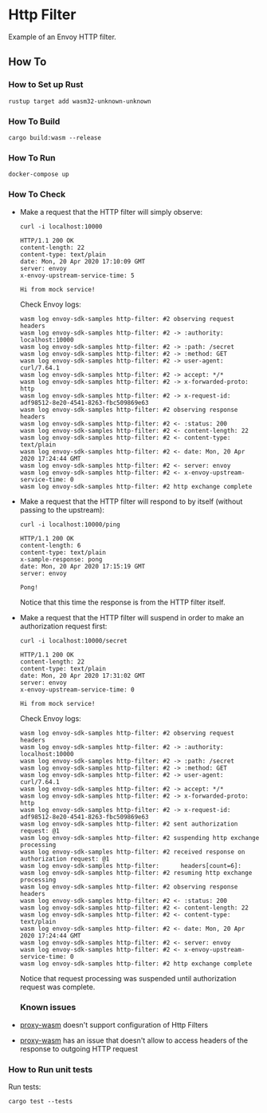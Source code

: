 # Http Filter

Example of an Envoy HTTP filter.

## How To

### How to Set up Rust

```shell
rustup target add wasm32-unknown-unknown
```

### How To Build

```shell
cargo build:wasm --release
```

### How To Run

```shell
docker-compose up
```

### How To Check

* Make a request that the HTTP filter will simply observe:
  ```shell
  curl -i localhost:10000

  HTTP/1.1 200 OK
  content-length: 22
  content-type: text/plain
  date: Mon, 20 Apr 2020 17:10:09 GMT
  server: envoy
  x-envoy-upstream-service-time: 5

  Hi from mock service!
  ```

  Check Envoy logs:
  ```shell
  wasm log envoy-sdk-samples http-filter: #2 observing request headers
  wasm log envoy-sdk-samples http-filter: #2 -> :authority: localhost:10000
  wasm log envoy-sdk-samples http-filter: #2 -> :path: /secret
  wasm log envoy-sdk-samples http-filter: #2 -> :method: GET
  wasm log envoy-sdk-samples http-filter: #2 -> user-agent: curl/7.64.1
  wasm log envoy-sdk-samples http-filter: #2 -> accept: */*
  wasm log envoy-sdk-samples http-filter: #2 -> x-forwarded-proto: http
  wasm log envoy-sdk-samples http-filter: #2 -> x-request-id: adf98512-8e20-4541-8263-fbc509869e63
  wasm log envoy-sdk-samples http-filter: #2 observing response headers
  wasm log envoy-sdk-samples http-filter: #2 <- :status: 200
  wasm log envoy-sdk-samples http-filter: #2 <- content-length: 22
  wasm log envoy-sdk-samples http-filter: #2 <- content-type: text/plain
  wasm log envoy-sdk-samples http-filter: #2 <- date: Mon, 20 Apr 2020 17:24:44 GMT
  wasm log envoy-sdk-samples http-filter: #2 <- server: envoy
  wasm log envoy-sdk-samples http-filter: #2 <- x-envoy-upstream-service-time: 0
  wasm log envoy-sdk-samples http-filter: #2 http exchange complete
  ```

* Make a request that the HTTP filter will respond to by itself (without passing to the upstream):
  ```shell
  curl -i localhost:10000/ping

  HTTP/1.1 200 OK
  content-length: 6
  content-type: text/plain
  x-sample-response: pong
  date: Mon, 20 Apr 2020 17:15:19 GMT
  server: envoy

  Pong!
  ```

  Notice that this time the response is from the HTTP filter itself.

* Make a request that the HTTP filter will suspend in order to make an authorization request first:
  ```shell
  curl -i localhost:10000/secret

  HTTP/1.1 200 OK
  content-length: 22
  content-type: text/plain
  date: Mon, 20 Apr 2020 17:31:02 GMT
  server: envoy
  x-envoy-upstream-service-time: 0

  Hi from mock service!
  ```

  Check Envoy logs:
  ```shell
  wasm log envoy-sdk-samples http-filter: #2 observing request headers
  wasm log envoy-sdk-samples http-filter: #2 -> :authority: localhost:10000
  wasm log envoy-sdk-samples http-filter: #2 -> :path: /secret
  wasm log envoy-sdk-samples http-filter: #2 -> :method: GET
  wasm log envoy-sdk-samples http-filter: #2 -> user-agent: curl/7.64.1
  wasm log envoy-sdk-samples http-filter: #2 -> accept: */*
  wasm log envoy-sdk-samples http-filter: #2 -> x-forwarded-proto: http
  wasm log envoy-sdk-samples http-filter: #2 -> x-request-id: adf98512-8e20-4541-8263-fbc509869e63
  wasm log envoy-sdk-samples http-filter: #2 sent authorization request: @1
  wasm log envoy-sdk-samples http-filter: #2 suspending http exchange processing
  wasm log envoy-sdk-samples http-filter: #2 received response on authorization request: @1
  wasm log envoy-sdk-samples http-filter:      headers[count=6]:
  wasm log envoy-sdk-samples http-filter: #2 resuming http exchange processing
  wasm log envoy-sdk-samples http-filter: #2 observing response headers
  wasm log envoy-sdk-samples http-filter: #2 <- :status: 200
  wasm log envoy-sdk-samples http-filter: #2 <- content-length: 22
  wasm log envoy-sdk-samples http-filter: #2 <- content-type: text/plain
  wasm log envoy-sdk-samples http-filter: #2 <- date: Mon, 20 Apr 2020 17:24:44 GMT
  wasm log envoy-sdk-samples http-filter: #2 <- server: envoy
  wasm log envoy-sdk-samples http-filter: #2 <- x-envoy-upstream-service-time: 0
  wasm log envoy-sdk-samples http-filter: #2 http exchange complete
  ```

  Notice that request processing was suspended until authorization request was complete.

  ### Known issues

* [proxy-wasm](https://github.com/proxy-wasm/proxy-wasm-rust-sdk) doesn't support configuration of Http Filters
* [proxy-wasm](https://github.com/proxy-wasm/proxy-wasm-rust-sdk) has an issue that doesn't allow to access headers of the response to outgoing HTTP request

### How to Run unit tests

Run tests:
```
cargo test --tests
```
